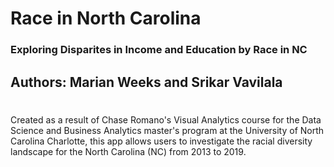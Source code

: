 # Race in North Carolina
### Exploring Disparites in Income and Education by Race in NC
## Authors: Marian Weeks and Srikar Vavilala 
#
Created as a result of Chase Romano's Visual Analytics course for the Data Science and Business Analytics master's program at the University of North Carolina Charlotte, this app allows users to investigate the racial diversity landscape for the North Carolina (NC) from 2013 to 2019.
